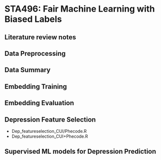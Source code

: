 # STA496: Fair Machine Learning with Biased Labels

## Literature review notes

## Data Preprocessing

## Data Summary

## Embedding Training

## Embedding Evaluation

## Depression Feature Selection
- Dep_featureselection_CUI/Phecode.R
- Dep_featureselection_CUI+Phecode.R
  
## Supervised ML models for Depression Prediction
